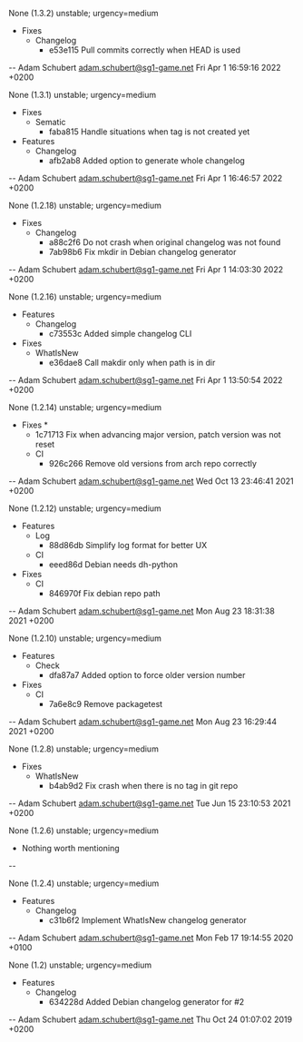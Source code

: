 None (1.3.2) unstable; urgency=medium

  * Fixes
    * Changelog
      * e53e115 Pull commits correctly when HEAD is used

 -- Adam Schubert <adam.schubert@sg1-game.net>  Fri Apr 1 16:59:16 2022 +0200


None (1.3.1) unstable; urgency=medium

  * Fixes
    * Sematic
      * faba815 Handle situations when tag is not created yet
  * Features
    * Changelog
      * afb2ab8 Added option to generate whole changelog

 -- Adam Schubert <adam.schubert@sg1-game.net>  Fri Apr 1 16:46:57 2022 +0200


None (1.2.18) unstable; urgency=medium

  * Fixes
    * Changelog
      * a88c2f6 Do not crash when original changelog was not found
      * 7ab98b6 Fix mkdir in Debian changelog generator

 -- Adam Schubert <adam.schubert@sg1-game.net>  Fri Apr 1 14:03:30 2022 +0200


None (1.2.16) unstable; urgency=medium

  * Features
    * Changelog
      * c73553c Added simple changelog CLI
  * Fixes
    * WhatIsNew
      * e36dae8 Call makdir only when path is in dir

 -- Adam Schubert <adam.schubert@sg1-game.net>  Fri Apr 1 13:50:54 2022 +0200


None (1.2.14) unstable; urgency=medium

  * Fixes
    * 
      * 1c71713 Fix when advancing major version, patch version was not reset
    * CI
      * 926c266 Remove old versions from arch repo correctly

 -- Adam Schubert <adam.schubert@sg1-game.net>  Wed Oct 13 23:46:41 2021 +0200


None (1.2.12) unstable; urgency=medium

  * Features
    * Log
      * 88d86db Simplify log format for better UX
    * CI
      * eeed86d Debian needs dh-python
  * Fixes
    * CI
      * 846970f Fix debian repo path

 -- Adam Schubert <adam.schubert@sg1-game.net>  Mon Aug 23 18:31:38 2021 +0200


None (1.2.10) unstable; urgency=medium

  * Features
    * Check
      * dfa87a7 Added option to force older version number
  * Fixes
    * CI
      * 7a6e8c9 Remove packagetest

 -- Adam Schubert <adam.schubert@sg1-game.net>  Mon Aug 23 16:29:44 2021 +0200


None (1.2.8) unstable; urgency=medium

  * Fixes
    * WhatIsNew
      * b4ab9d2 Fix crash when there is no tag in git repo

 -- Adam Schubert <adam.schubert@sg1-game.net>  Tue Jun 15 23:10:53 2021 +0200


None (1.2.6) unstable; urgency=medium

  * Nothing worth mentioning

 --    


None (1.2.4) unstable; urgency=medium

  * Features
    * Changelog
      * c31b6f2 Implement WhatIsNew changelog generator

 -- Adam Schubert <adam.schubert@sg1-game.net>  Mon Feb 17 19:14:55 2020 +0100


None (1.2) unstable; urgency=medium

  * Features
    * Changelog
      * 634228d Added Debian changelog generator for #2

 -- Adam Schubert <adam.schubert@sg1-game.net>  Thu Oct 24 01:07:02 2019 +0200

